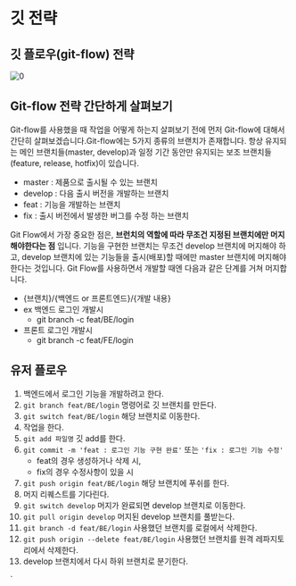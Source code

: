

# 깃 전략

## 깃 플로우(git-flow) 전략

![0](https://user-images.githubusercontent.com/82326116/211334754-02dfd431-ae00-45ca-982c-70ddde5efe27.png)



## **Git-flow 전략 간단하게 살펴보기**

Git-flow를 사용했을 때 작업을 어떻게 하는지 살펴보기 전에 먼저 Git-flow에 대해서 간단히 살펴보겠습니다.Git-flow에는 5가지 종류의 브랜치가 존재합니다. 항상 유지되는 메인 브랜치들(master, develop)과 일정 기간 동안만 유지되는 보조 브랜치들(feature, release, hotfix)이 있습니다.

- master : 제품으로 출시될 수 있는 브랜치
- develop : 다음 출시 버전을 개발하는 브랜치
- feat : 기능을 개발하는 브랜치
- fix : 출시 버전에서 발생한 버그를 수정 하는 브랜치

Git Flow에서 가장 중요한 점은, **브런치의 역할에 따라 무조건 지정된 브랜치에만 머지해야한다는 점** 입니다. 기능을 구현한 브랜치는 무조건 develop 브랜치에 머지해야 하고, develop 브랜치에 있는 기능들을 출시(배포)할 때에만 master 브랜치에 머지해야 한다는 것입니다. Git Flow를 사용하면서 개발할 때엔 다음과 같은 단계를 거쳐 머지합니다.



- {브랜치}/{백엔드 or 프론트엔드}/{개발 내용}
- ex 백엔드 로그인 개발시
  - git branch -c feat/BE/login
- 프론트 로그인 개발시
  - git branch -c feat/FE/login



## 유저 플로우

1. 백엔드에서 로그인 기능을 개발하려고 한다.
2. `git branch feat/BE/login` 명령어로 깃 브랜치를 만든다.
3. `git switch feat/BE/login` 해당 브랜치로 이동한다.
4. 작업을 한다.
5. `git add 파일명` 깃 add를 한다.
6. `git commit -m 'feat : 로그인 기능 구현 완료'` 또는 `'fix : 로그인 기능 수정'` 
   - feat의 경우 생성하거나 삭제 시,
   - fix의 경우 수정사항이 있을 시
7. `git push origin feat/BE/login` 해당 브랜치에 푸쉬를 한다.
8. 머지 리퀘스트를 기다린다.
9. `git switch develop` 머지가 완료되면 develop 브랜치로 이동한다.
10. `git pull origin develop` 머지된 develop 브랜치를 풀받는다.
11. `git branch -d feat/BE/login` 사용했던 브랜치를 로컬에서 삭제한다.
12. `git push origin --delete feat/BE/login` 사용했던 브랜치를 원격 레파지토리에서 삭제한다.
13. develop 브랜치에서 다시 하위 브랜치로 분기한다.



 

`
